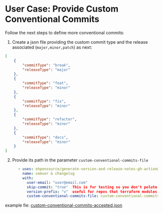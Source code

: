 # User Case: Provide Custom Conventional Commits

Follow the next steps to define more conventional commits:

1. Create a json file providing the custom commit type and the release associated (`major,minor,patch`) as next:

```json
[
    {
        "commitType": "break",
        "releaseType": "major"
    },
    {
        "commitType": "feat",
        "releaseType": "minor"
    },
    {
        "commitType": "fix",
        "releaseType": "minor"
    },
    {
        "commitType": "refactor",
        "releaseType": "minor"
    },
    {
        "commitType": "docs",
        "releaseType": "minor"
    }
]
```

2. Provide its path in the parameter `custom-conventional-commits-file`

```yaml
      - uses: ohpensource/generate-version-and-release-notes-gh-action@main
        name: semver & changelog
        with:
          user-email: "user@email.com"
          skip-commit: "true"  This is for testing so you don't polute your git history. Default value is false.
          version-prefix: "v"  useful for repos that terraform modules where the versions are like "v0.2.4".
          custom-conventional-commits-file: custom-conventional-commits.json
```
example fie: [custom-conventional-commits-accepted.json](../custom-conventional-commits-accepted.json)
